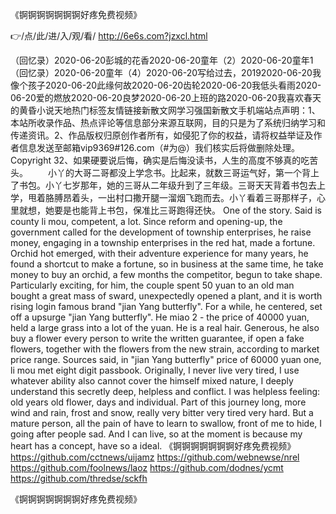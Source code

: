 
《锕锕锕锕锕锕锕好疼免费视频》




👉/点/此/进/入/观/看/ http://6e6s.com?jzxcl.html




（回忆录）2020-06-20彭城的花香2020-06-20童年（2）2020-06-20童年1（回忆录）2020-06-20童年（4）2020-06-20写给过去，20192020-06-20我像个孩子2020-06-20此缘何故2020-06-20齿轮2020-06-20我低头看雨2020-06-20爱的燃放2020-06-20良梦2020-06-20上班的路2020-06-20我喜欢春天的黄昏小说天地热门标签友情链接新散文网学习强国新散文手机端站点声明：1、本站所收录作品、热点评论等信息部分来源互联网，目的只是为了系统归纳学习和传递资讯。2、作品版权归原创作者所有，如侵犯了你的权益，请将权益举证及作者信息发送至邮箱vip9369#126.com（#为@）我们核实后将做删除处理。Copyright
	32、如果硬要说后悔，确实是后悔没读书，人生的高度不够真的吃苦头。
　　小丫的大哥二哥都没上学念书。比起来，就数三哥运气好，第一个背上了书包。小丫七岁那年，她的三哥从二年级升到了三年级。三哥天天背着书包去上学，甩着胳膊昂着头，一出村口撒开腿一溜烟飞跑而去。小丫看着三哥那样子，心里就想，她要是也能背上书包，保准比三哥跑得还快。
One of the story.
Said is county li mou, competent, a lot.
Since reform and opening-up, the government called for the development of township enterprises, he raise money, engaging in a township enterprises in the red hat, made a fortune.
Orchid hot emerged, with their adventure experience for many years, he found a shortcut to make a fortune, so in business at the same time, he take money to buy an orchid, a few months the competitor, begun to take shape.
Particularly exciting, for him, the couple spent 50 yuan to an old man bought a great mass of sward, unexpectedly opened a plant, and it is worth rising login famous brand "jian Yang butterfly".
For a while, he centered, set off a upsurge "jian Yang butterfly".
He miao 2 - the price of 40000 yuan, held a large grass into a lot of the yuan.
He is a real hair.
Generous, he also buy a flower every person to write the written guarantee, if open a fake flowers, together with the flowers from the new strain, according to market price range.
Sources said, in "jian Yang butterfly" price of 60000 yuan one, li mou met eight digit passbook.
Originally, I never live very tired, I use whatever ability also cannot cover the himself mixed nature, I deeply understand this secretly deep, helpless and conflict.
I was helpless feeling: old years old flower, days and individual.
Part of this journey long, more wind and rain, frost and snow, really very bitter very tired very hard.
But a mature person, all the pain of have to learn to swallow, front of me to hide, I going after people sad.
And I can live, so at the moment is because my heart has a concept, have so a ideal.
《锕锕锕锕锕锕锕好疼免费视频》 https://github.com/cctnews/uijamz
https://github.com/webnewse/nrel
https://github.com/foolnews/laoz
https://github.com/dodnes/ycmt
https://github.com/thredse/sckfh





《锕锕锕锕锕锕锕好疼免费视频》
